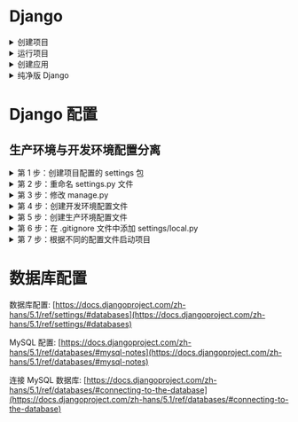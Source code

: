 # Django

<details>
<summary>创建项目</summary>

命令行创建项目: [https://docs.djangoproject.com/zh-hans/5.1/intro/tutorial01/#creating-a-project](https://docs.djangoproject.com/zh-hans/5.1/intro/tutorial01/#creating-a-project)

```bash
django-admin startproject PROJECT_NAME
# or
mkdir djangotutorial
django-admin startproject mysite djangotutorial
# 目录结构：djangotutorial/mysite/...
```

</details>

<details>
<summary>运行项目</summary>

运行 Django 项目: [https://docs.djangoproject.com/zh-hans/5.1/intro/tutorial01/#the-development-server](https://docs.djangoproject.com/zh-hans/5.1/intro/tutorial01/#the-development-server)

```bash
python XXX/manage.py runserver
python XXX/manage.py runserver 0.0.0.0:8000
python XXX/manage.py migrate
# or
cd XXX
python manage.py runserver
python manage.py runserver 0.0.0.0:8000
python manage.py migrate
```

</details>

<details>
<summary>创建应用</summary>

创建应用 app（project 与 app 的区别）: [https://docs.djangoproject.com/zh-hans/5.1/intro/tutorial01/#creating-the-polls-app](https://docs.djangoproject.com/zh-hans/5.1/intro/tutorial01/#creating-the-polls-app)

```bash
python manage.py startapp APP_NAME
```

</details>

<details>
<summary>纯净版 Django</summary>

```python
# settings.py
......
# Application definition
INSTALLED_APPS = [
    # 'django.contrib.admin',
    # 'django.contrib.auth',
    # 'django.contrib.contenttypes',
    # 'django.contrib.sessions',
    # 'django.contrib.messages',
    'django.contrib.staticfiles',
]
MIDDLEWARE = [
    'django.middleware.security.SecurityMiddleware',
    # 'django.contrib.sessions.middleware.SessionMiddleware',
    'django.middleware.common.CommonMiddleware',
    'django.middleware.csrf.CsrfViewMiddleware',
    # 'django.contrib.auth.middleware.AuthenticationMiddleware',
    # 'django.contrib.messages.middleware.MessageMiddleware',
    'django.middleware.clickjacking.XFrameOptionsMiddleware',
]
......
TEMPLATES = [
    {
        'BACKEND': 'django.template.backends.django.DjangoTemplates',
        'DIRS': [],
        'APP_DIRS': True,
        'OPTIONS': {
            'context_processors': [
                'django.template.context_processors.debug',
                'django.template.context_processors.request',
                # 'django.contrib.auth.context_processors.auth',
                # 'django.contrib.messages.context_processors.messages',
            ],
        },
    },
]
......
```

</details>

# Django 配置

## 生产环境与开发环境配置分离

<details>
<summary>第 1 步：创建项目配置的 settings 包</summary>

```bash
mkdir settings
touch settings/__init__.py
```

</details>

<details>
<summary>第 2 步：重命名 settings.py 文件</summary>

```bash
mv xxx/settings.py settings/base.py
```

</details>

<details>
<summary>第 3 步：修改 manage.py</summary>

```python
os.environ.setdefault('DJANGO_SETTINGS_MODULE', 'xxx.settings')
# 改为
os.environ.setdefault('DJANGO_SETTINGS_MODULE', 'settings.base')
```

</details>

<details>
<summary>第 4 步：创建开发环境配置文件</summary>

```bash
touch settings/local.py
```

```python
from .base import *

ALLOWED_HOSTS = ["127.0.0.1"]

SECRET_KEY = 'django-insecure-73@ne%ad1#c$821jq-9=073e!w6q7gz+m7lskhe!++r2wje+jr'

DEBUG = True

INSTALLED_APPS += [
    # other app for local development
    # 'xxx',
]
```

</details>

<details>
<summary>第 5 步：创建生产环境配置文件</summary>

```bash
touch settings/prod.py
```

```python
from .base import *

ALLOWED_HOSTS = ["127.0.0.1"]

DEBUG = False

INSTALLED_APPS += [
    # 'xxx',
]
```

</details>

<details>
<summary>第 6 步：在 .gitignore 文件中添加 settings/local.py</summary>

</details>

<details>
<summary>第 7 步：根据不同的配置文件启动项目</summary>

```bash
python manage.py runserver 0.0.0.0:8000 --settings=settings.local
python manage.py runserver 0.0.0.0:8000 --settings=settings.prod
```

</details>

# 数据库配置

数据库配置: [https://docs.djangoproject.com/zh-hans/5.1/ref/settings/#databases](https://docs.djangoproject.com/zh-hans/5.1/ref/settings/#databases)

MySQL 配置: [https://docs.djangoproject.com/zh-hans/5.1/ref/databases/#mysql-notes](https://docs.djangoproject.com/zh-hans/5.1/ref/databases/#mysql-notes)

连接 MySQL 数据库: [https://docs.djangoproject.com/zh-hans/5.1/ref/databases/#connecting-to-the-database](https://docs.djangoproject.com/zh-hans/5.1/ref/databases/#connecting-to-the-database)
